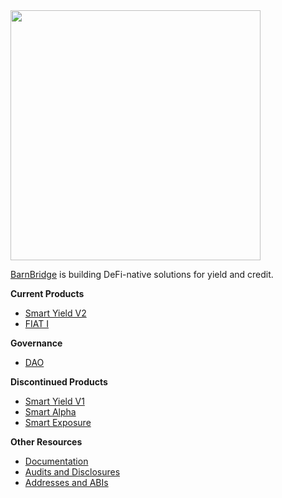 <img src="https://user-images.githubusercontent.com/97065474/236360402-014ee5d4-129c-4c8c-939c-288328bf58f0.png" width="400"/>

[BarnBridge](https://www.barnbridge.com/) is building DeFi-native solutions for yield and credit.

**Current Products**
- [Smart Yield V2](https://github.com/BarnBridge/BarnBridge-Protocol-V2)
- [FIAT I](https://github.com/fiatdao/fiat-i)

**Governance**
- [DAO](https://github.com/BarnBridge/BarnBridge-DAO)

**Discontinued Products**
- [Smart Yield V1](https://github.com/BarnBridge/BarnBridge-SmartYieldBonds)
- [Smart Alpha](https://github.com/BarnBridge/SmartAlpha)
- [Smart Exposure](https://github.com/BarnBridge/BarnBridge-SmartExposure)

**Other Resources**
- [Documentation](https://docs.barnbridge.com/)
- [Audits and Disclosures](https://github.com/BarnBridge/security)
- [Addresses and ABIs](https://github.com/BarnBridge/changelog)
